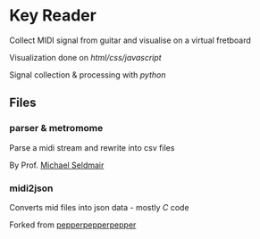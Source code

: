 # Key Reader
Collect MIDI signal from guitar and visualise on a virtual fretboard

Visualization done on *html/css/javascript*

Signal collection & processing with *python*

## Files

### parser & metromome
Parse a midi stream and rewrite into csv files

By Prof. [Michael Seldmair](http://homepage.univie.ac.at/michael.sedlmair/)

### midi2json
Converts mid files into json data - mostly *C* code

Forked from [pepperpepperpepper](https://github.com/pepperpepperpepper/midi-json)
